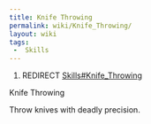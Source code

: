 ```yaml
---
title: Knife Throwing
permalink: wiki/Knife_Throwing/
layout: wiki
tags:
 -  Skills
---
```


1.  REDIRECT [Skills\#Knife\_Throwing](/wiki/Skills#Knife_Throwing "wikilink")

Knife Throwing

Throw knives with deadly precision.
